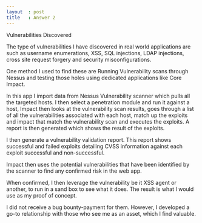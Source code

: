 ```yaml
---
layout  : post
title   : Answer 2
---
```


Vulnerabilities Discovered

The type of vulnerabilities I have discovered in real world applications are such as username enumerations, XSS, SQL injections, LDAP injections, cross site request forgery and security misconfigurations.

One method I used to find these are Running Vulnerability scans through Nessus and testing those holes using dedicated applications like Core Impact. 

In this app I import data from Nessus Vulnerability scanner which pulls all the targeted hosts. I then select a penetration module and run it against a host, Impact then looks at the vulnerability scan results, goes through a list of all the vulnerabilities associated with each host, match up the exploits and impact that match the vulnerability scan and executes the exploits. A report is then generated which shows the result of the exploits.

I then generate a vulnerability validation report. This report shows successful and failed exploits detailing CVSS information against each exploit successful and non-successful. 

Impact then uses the potential vulnerabilities that have been identified by the scanner to find any confirmed risk in the web app.

When confirmed, I then leverage the vulnerability be it XSS agent or another, to run in a sand box to see what it does. The result is what I would use as my proof of concept. 

I did not receive a bug bounty-payment for them. However, I developed a go-to relationship with those who see me as an asset, which I find valuable. 

